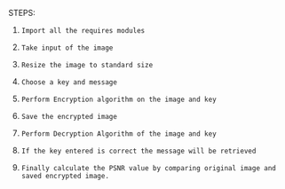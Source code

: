 STEPS: 



1.     Import all the requires modules



2.     Take input of the image



3.     Resize the image to standard size



4.     Choose a key and message



5.     Perform Encryption algorithm on the image and key



6.     Save the encrypted image 



7.     Perform Decryption Algorithm of the image and key



8.     If the key entered is correct the message will be retrieved



9.     Finally calculate the PSNR value by comparing original image and saved encrypted image.



                                     
